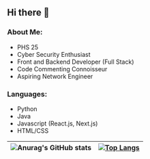 ## Hi there 👋

### About Me:
- PHS 25
- Cyber Security Enthusiast
- Front and Backend Developer (Full Stack)
- Code Commenting Connoisseur
- Aspiring Network Engineer

### Languages:
- Python
- Java
- Javascript (React.js, Next.js)
- HTML/CSS

| ![Anurag's GitHub stats](https://github-readme-stats.vercel.app/api?username=Vort3xed&rank_icon=github) | [![Top Langs](https://github-readme-stats.vercel.app/api/top-langs/?username=Vort3xed&layout=compact)](https://github.com/anuraghazra/github-readme-stats) |
| ------------- | ------------- |

